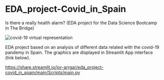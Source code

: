 # EDA_project-Covid_in_Spain
Is there a really health alarm? (EDA project for the Data Science Bootcamp in The Bridge)

![covid-19 virtual representation](https://th.bing.com/th/id/OIP.2TmLwo2zuWpY0LHUQfsAHAHaE7?pid=ImgDet&rs=1)

EDA project based on an analysis of different data related with the covid-19 pandemy in Spain. The graphics are displayed in Streamlit App interface (link below).


https://share.streamlit.io/jor-arrgar/eda_project-covid_in_spain/main/Scripts/main.py
